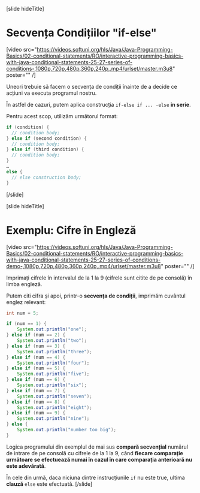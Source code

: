 [slide hideTitle]

# Secvența Condițiilor "if-else" 

[video src="https://videos.softuni.org/hls/Java/Java-Programming-Basics/02-conditional-statements/RO/interactive-programming-basics-with-java-conditional-statements-25-27-series-of-conditions-,1080p,720p,480p,360p,240p,.mp4/urlset/master.m3u8" poster="" /]

Uneori trebuie să facem o secvența de condiții înainte de a decide ce acțiuni va executa programul nostru.

În astfel de cazuri, putem aplica construcția `if-else if ... -else` **in serie**.

Pentru acest scop, utilizăm următorul format:
```java
if (condition) {
  // condition body;
} else if (second condition) {
  // condition body;
} else if (third condition) {
  // condition body;
}
…
else {
  // else construction body;
}
```
[/slide]

[slide hideTitle]
# Exemplu: Cifre în Engleză

[video src="https://videos.softuni.org/hls/Java/Java-Programming-Basics/02-conditional-statements/RO/interactive-programming-basics-with-java-conditional-statements-25-27-series-of-conditions-demo-,1080p,720p,480p,360p,240p,.mp4/urlset/master.m3u8" poster="" /]

Imprimați cifrele în intervalul de la 1 la 9 (cifrele sunt citite de pe consolă) în limba engleză.

Putem citi cifra și apoi, printr-o **secvența de condiții**, imprimăm cuvântul englez relevant:

```java live
int num = 5;

if (num == 1) {
    System.out.println("one");
} else if (num == 2) {
    System.out.println("two");
} else if (num == 3) {
    System.out.println("three");
} else if (num == 4) {
    System.out.println("four");
} else if (num == 5) {
    System.out.println("five");
} else if (num == 6) {
    System.out.println("six");
} else if (num == 7) {
    System.out.println("seven");
} else if (num == 8) {
    System.out.println("eight");
} else if (num == 9) {
    System.out.println("nine");
} else {
    System.out.println("number too big");
}
```

Logica programului din exemplul de mai sus **compară secvențial** numărul de intrare de pe consolă cu cifrele de la 1 la 9, când **fiecare comparație următoare se efectuează numai în cazul în care comparația anterioară nu este adevărată**.

În cele din urmă, daca niciuna dintre instrucțiunile `if` nu este true, ultima **clauză** `else` este efectuată.
[/slide]